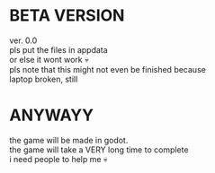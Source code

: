 # BETA VERSION
ver. 0.0\
pls put the files in appdata\
or else it wont work :skull:\
pls note that this might not even be finished because\
laptop broken, still


# ANYWAYY
the game will be made in godot.\
the game will take a VERY long time to complete\
i need people to help me :skull:
